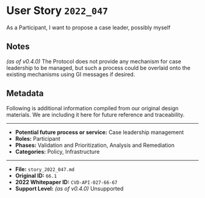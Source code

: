 
# User Story `2022_047` #

<!-- story-start -->As a Participant, I want to propose a case leader, possibly myself<!-- story-end -->

## Notes ##

*(as of v0.4.0)*
The Protocol does not provide any mechanism for case leadership to be managed, but such a process could be overlaid onto the existing mechanisms using GI messages if desired.

## Metadata ##

Following is additional information compiled from our original design materials.
We are including it here for future reference and traceability.

---

- **Potential future process or service:** Case leadership management
- **Roles:** Participant
- **Phases:** Validation and Prioritization, Analysis and Remediation
- **Categories:** Policy, Infrastructure

---

- **File:** `story_2022_047.md`
- **Original ID:** `66.1`
- **2022 Whitepaper ID:** `CVD-API-027-66-67`
- **Support Level:** *(as of v0.4.0)* Unsupported
